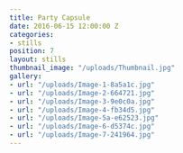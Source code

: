 ```yaml
---
title: Party Capsule
date: 2016-06-15 12:00:00 Z
categories:
- stills
position: 7
layout: stills
thumbnail_image: "/uploads/Thumbnail.jpg"
gallery:
- url: "/uploads/Image-1-8a5a1c.jpg"
- url: "/uploads/Image-2-664721.jpg"
- url: "/uploads/Image-3-9e0c0a.jpg"
- url: "/uploads/Image-4-fb34d5.jpg"
- url: "/uploads/Image-5a-e62523.jpg"
- url: "/uploads/Image-6-d5374c.jpg"
- url: "/uploads/Image-7-241964.jpg"
---
```


